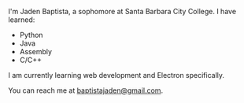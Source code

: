 
I'm Jaden Baptista, a sophomore at Santa Barbara City College.
I have learned:
- Python
- Java
- Assembly
- C/C++

I am currently learning web development and Electron specifically.

You can reach me at baptistajaden@gmail.com.

<!---
jdbaptista/jdbaptista is a ✨ special ✨ repository because its `README.md` (this file) appears on your GitHub profile.
You can click the Preview link to take a look at your changes.
--->
